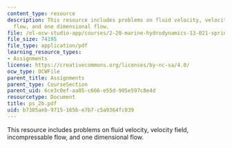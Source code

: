 ```yaml
---
content_type: resource
description: This resource includes problems on fluid velocity, velocity field, incompressable
  flow, and one dimensional flow.
file: /ol-ocw-studio-app/courses/2-20-marine-hydrodynamics-13-021-spring-2005/b7305aeb9715165be7b7c5a9364fc839_ps_2b.pdf
file_size: 74195
file_type: application/pdf
learning_resource_types:
- Assignments
license: https://creativecommons.org/licenses/by-nc-sa/4.0/
ocw_type: OCWFile
parent_title: Assignments
parent_type: CourseSection
parent_uid: 6ce3c0ef-aa05-c666-e55d-905e597c8e4d
resourcetype: Document
title: ps_2b.pdf
uid: b7305aeb-9715-165b-e7b7-c5a9364fc839
---
```

This resource includes problems on fluid velocity, velocity field, incompressable flow, and one dimensional flow.